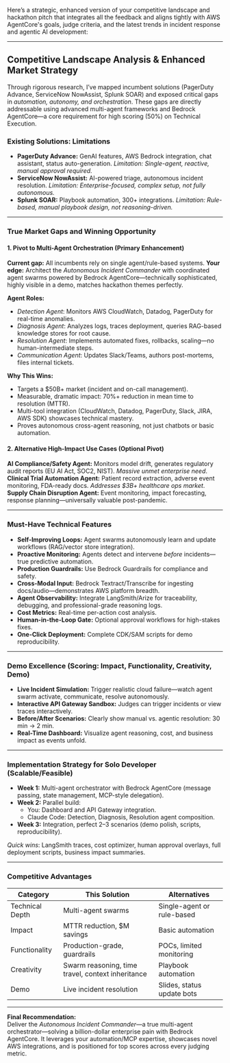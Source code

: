 Here’s a strategic, enhanced version of your competitive landscape and hackathon pitch that integrates all the feedback and aligns tightly with AWS AgentCore's goals, judge criteria, and the latest trends in incident response and agentic AI development:

---

## Competitive Landscape Analysis & Enhanced Market Strategy

Through rigorous research, I’ve mapped incumbent solutions (PagerDuty Advance, ServiceNow NowAssist, Splunk SOAR) and exposed critical gaps in _automation, autonomy, and orchestration_. These gaps are directly addressable using advanced multi-agent frameworks and Bedrock AgentCore—a core requirement for high scoring (50%) on Technical Execution.

### Existing Solutions: Limitations

- **PagerDuty Advance:** GenAI features, AWS Bedrock integration, chat assistant, status auto-generation. _Limitation: Single-agent, reactive, manual approval required._
- **ServiceNow NowAssist:** AI-powered triage, autonomous incident resolution. _Limitation: Enterprise-focused, complex setup, not fully autonomous._
- **Splunk SOAR:** Playbook automation, 300+ integrations. _Limitation: Rule-based, manual playbook design, not reasoning-driven._

---

### True Market Gaps and Winning Opportunity

#### 1. **Pivot to Multi-Agent Orchestration (Primary Enhancement)**

**Current gap:** All incumbents rely on single agent/rule-based systems.
**Your edge:** Architect the _Autonomous Incident Commander_ with coordinated agent swarms powered by Bedrock AgentCore—technically sophisticated, highly visible in a demo, matches hackathon themes perfectly.

**Agent Roles:**

- _Detection Agent_: Monitors AWS CloudWatch, Datadog, PagerDuty for real-time anomalies.
- _Diagnosis Agent_: Analyzes logs, traces deployment, queries RAG-based knowledge stores for root cause.
- _Resolution Agent_: Implements automated fixes, rollbacks, scaling—no human-intermediate steps.
- _Communication Agent_: Updates Slack/Teams, authors post-mortems, files internal tickets.

**Why This Wins:**

- Targets a $50B+ market (incident and on-call management).
- Measurable, dramatic impact: 70%+ reduction in mean time to resolution (MTTR).
- Multi-tool integration (CloudWatch, Datadog, PagerDuty, Slack, JIRA, AWS SDK) showcases technical mastery.
- Proves autonomous cross-agent reasoning, not just chatbots or basic automation.

#### 2. **Alternative High-Impact Use Cases (Optional Pivot)**

**AI Compliance/Safety Agent:** Monitors model drift, generates regulatory audit reports (EU AI Act, SOC2, NIST). _Massive unmet enterprise need_.
**Clinical Trial Automation Agent:** Patient record extraction, adverse event monitoring, FDA-ready docs. _Addresses $3B+ healthcare ops market_.
**Supply Chain Disruption Agent:** Event monitoring, impact forecasting, response planning—universally valuable post-pandemic.

---

### Must-Have Technical Features

- **Self-Improving Loops:** Agent swarms autonomously learn and update workflows (RAG/vector store integration).
- **Proactive Monitoring:** Agents detect and intervene _before_ incidents—true predictive automation.
- **Production Guardrails:** Use Bedrock Guardrails for compliance and safety.
- **Cross-Modal Input:** Bedrock Textract/Transcribe for ingesting docs/audio—demonstrates AWS platform breadth.
- **Agent Observability:** Integrate LangSmith/Arize for traceability, debugging, and professional-grade reasoning logs.
- **Cost Metrics:** Real-time per-action cost analysis.
- **Human-in-the-Loop Gate:** Optional approval workflows for high-stakes fixes.
- **One-Click Deployment:** Complete CDK/SAM scripts for demo reproducibility.

---

### Demo Excellence (Scoring: Impact, Functionality, Creativity, Demo)

- **Live Incident Simulation:** Trigger realistic cloud failure—watch agent swarm activate, communicate, resolve autonomously.
- **Interactive API Gateway Sandbox:** Judges can trigger incidents or view traces interactively.
- **Before/After Scenarios:** Clearly show manual vs. agentic resolution: 30 min → 2 min.
- **Real-Time Dashboard:** Visualize agent reasoning, cost, and business impact as events unfold.

---

### Implementation Strategy for Solo Developer (Scalable/Feasible)

- **Week 1:** Multi-agent orchestrator with Bedrock AgentCore (message passing, state management, MCP-style delegation).
- **Week 2:** Parallel build:
  - You: Dashboard and API Gateway integration.
  - Claude Code: Detection, Diagnosis, Resolution agent composition.
- **Week 3:** Integration, perfect 2–3 scenarios (demo polish, scripts, reproducibility).

_Quick wins_: LangSmith traces, cost optimizer, human approval overlays, full deployment scripts, business impact summaries.

---

### Competitive Advantages

| Category        | This Solution                                     | Alternatives               |
| --------------- | ------------------------------------------------- | -------------------------- |
| Technical Depth | Multi-agent swarms                                | Single-agent or rule-based |
| Impact          | MTTR reduction, $M savings                        | Basic automation           |
| Functionality   | Production-grade, guardrails                      | POCs, limited monitoring   |
| Creativity      | Swarm reasoning, time travel, context inheritance | Playbook automation        |
| Demo            | Live incident resolution                          | Slides, status update bots |

---

**Final Recommendation:**  
Deliver the _Autonomous Incident Commander_—a true multi-agent orchestrator—solving a billion-dollar enterprise pain with Bedrock AgentCore. It leverages your automation/MCP expertise, showcases novel AWS integrations, and is positioned for top scores across every judging metric.
